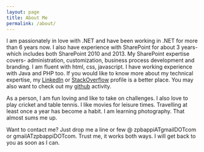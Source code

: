 ```yaml
---
layout: page
title: About Me
permalink: /about/
---
```


I am passionately in love with .NET and have been working in .NET for more than 6 years now. 
I also have experience with SharePoint for about 3 years- which includes both SharePoint 2010 and 2013.
My SharePoint expertise covers- administration, customization, business process development and branding. 
I am fluent with html, css, javascript. I have working experience with Java and PHP too. 
If you would like to know more about my technical expertise, my 
[LinkedIn](http://bd.linkedin.com/in/zpbappi) or 
[StackOverflow](http://careers.stackoverflow.com/zpbappi)
profile is a better place. You may also want to check out my
[github](https://github.com/zpbappi) activity.

As a person, I am fun loving and like to take on challenges. 
I also love to play cricket and table tennis. I like movies for leisure times. 
Travelling at least once a year has become a habit. I am learning photography. That almost sums me up.

Want to contact me? Just drop me a line or few @ zpbappiATgmailDOTcom or gmailATzpbappiDOTcom. 
Trust me, it works both ways. I will get back to you as soon as I can.
